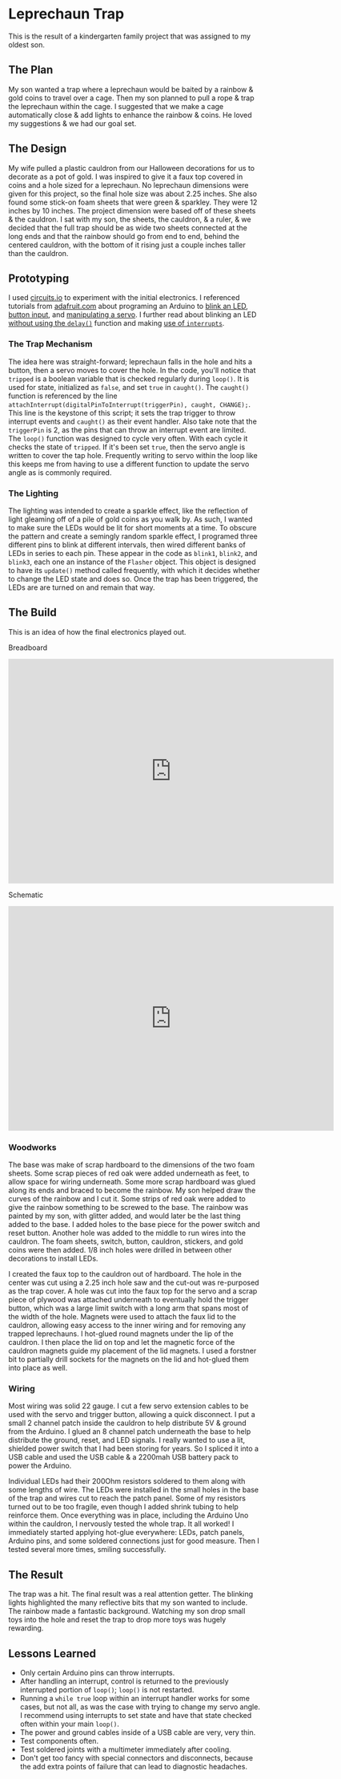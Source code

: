 # Leprechaun Trap
This is the result of a kindergarten family project that was assigned to my oldest son.

## The Plan
My son wanted a trap where a leprechaun would be baited by a rainbow & gold coins to travel over a cage. Then my son planned to pull a rope & trap the leprechaun within the cage. I suggested that we make a cage automatically close & add lights to enhance the rainbow & coins. He loved my suggestions & we had our goal set.

## The Design
My wife pulled a plastic cauldron from our Halloween decorations for us to decorate as a pot of gold. I was inspired to give it a faux top covered in coins and a hole sized for a leprechaun. No leprechaun dimensions were given for this project, so the final hole size was about 2.25 inches.
She also found some stick-on foam sheets that were green & sparkley. They were 12 inches by 10 inches. The project dimension were based off of these sheets & the cauldron. I sat with my son, the sheets, the cauldron, & a ruler, & we decided that the full trap should be as wide two sheets connected at the long ends and that the rainbow should go from end to end, behind the centered cauldron, with the bottom of it rising just a couple inches taller than the cauldron.

## Prototyping
I used [circuits.io](https://circuits.io/circuits/4252213-leprechaun-trap, "This project prototyped at circuits.io") to experiment with the initial electronics. I referenced tutorials from [adafruit.com](https://learn.adafruit.com/category/learn-arduino, "Arduino tutorials by Adafruit") about programing an Arduino to [blink an LED](https://learn.adafruit.com/adafruit-arduino-lesson-1-blink, "LED blinking tutorial by Adafruit"), [button input](https://learn.adafruit.com/adafruit-arduino-lesson-6-digital-inputs, "Button input tutorial at atafruit.com"), and [manipulating a servo](https://learn.adafruit.com/adafruit-Arduino-lesson-14-servo-motors, "Servo motors tutorial by Adafruit"). I further read about blinking an LED [without using the `delay()`](https://learn.adafruit.com/multi-tasking-the-arduino-part-1/overview, "Arduino multi-tasking tutorial by Adafruit") function and making [use of `interrupts`](https://www.arduino.cc/en/Reference/attachInterrupt, "Interrupts reference from Arduino AG").

### The Trap Mechanism
The idea here was straight-forward; leprechaun falls in the hole and hits a button, then a servo moves to cover the hole. In the code, you'll notice that `tripped` is a boolean variable that is checked regularly during `loop()`. It is used for state, initialized as `false`, and set `true` in `caught()`. The `caught()` function is referenced by the line `attachInterrupt(digitalPinToInterrupt(triggerPin), caught, CHANGE);`. This line is the keystone of this script; it sets the trap trigger to throw interrupt events and `caught()` as their event handler. Also take note that the `triggerPin` is 2, as the pins that can throw an interrupt event are limited.
The `loop()` function was designed to cycle very often. With each cycle it checks the state of `tripped`. If it's been set `true`, then the servo angle is written to cover the tap hole. Frequently writing to servo within the loop like this keeps me from having to use a different function to update the servo angle as is commonly required.

### The Lighting
The lighting was intended to create a sparkle effect, like the reflection of light gleaming off of a pile of gold coins as you walk by. As such, I wanted to make sure the LEDs would be lit for short moments at a time. To obscure the pattern and create a semingly random sparkle effect, I programed three different pins to blink at different intervals, then wired different banks of LEDs in series to each pin. These appear in the code as `blink1`, `blink2`, and `blink3`, each one an instance of the `Flasher` object. This object is designed to have its `update()` method called frequently, with which it decides whether to change the LED state and does so. Once the trap has been triggered, the LEDs are are turned on and remain that way.

## The Build
This is an idea of how the final electronics played out.

Breadboard
<iframe frameborder='0' height='448' marginheight='0' marginwidth='0' scrolling='no' src='https://circuits.io/circuits/4252213-leprechaun-trap/embed#breadboard' width='650'></iframe>

Schematic
<iframe frameborder='0' height='448' marginheight='0' marginwidth='0' scrolling='no' src='https://circuits.io/circuits/4252213-leprechaun-trap/embed#schematic' width='650'></iframe>

### Woodworks
The base was make of scrap hardboard to the dimensions of the two foam sheets. Some scrap pieces of red oak were added underneath as feet, to allow space for wiring underneath. Some more scrap hardboard was glued along its ends and braced to become the rainbow. My son helped draw the curves of the rainbow and I cut it. Some strips of red oak were added to give the rainbow something to be screwed to the base. The rainbow was painted by my son, with glitter added, and would later be the last thing added to the base. I added holes to the base piece for the power switch and reset button. Another hole was added to the middle to run wires into the cauldron. The foam sheets, switch, button, cauldron, stickers, and gold coins were then added. 1/8 inch holes were drilled in between other decorations to install LEDs.

I created the faux top to the cauldron out of hardboard. The hole in the center was cut using a 2.25 inch hole saw and the cut-out was re-purposed as the trap cover. A hole was cut into the faux top for the servo and a scrap piece of plywood was attached underneath to eventually hold the trigger button, which was a large limit switch with a long arm that spans most of the width of the hole. Magnets were used to attach the faux lid to the cauldron, allowing easy access to the inner wiring and for removing any trapped leprechauns. I hot-glued round magnets under the lip of the cauldron. I then place the lid on top and let the magnetic force of the cauldron magnets guide my placement of the lid magnets. I used a forstner bit to partially drill sockets for the magnets on the lid and hot-glued them into place as well.

### Wiring
Most wiring was solid 22 gauge. I cut a few servo extension cables to be used with the servo and trigger button, allowing a quick disconnect. I put a small 2 channel patch inside the cauldron to help distribute 5V & ground from the Arduino. I glued an 8 channel patch underneath the base to help distribute the ground, reset, and LED signals. I really wanted to use a lit, shielded power switch that I had been storing for years. So I spliced it into a USB cable and used the USB cable & a 2200mah USB battery pack to power the Arduino.

Individual LEDs had their 200Ohm resistors soldered to them along with some lengths of wire. The LEDs were installed in the small holes in the base of the trap and wires cut to reach the patch panel. Some of my resistors turned out to be too fragile, even though I added shrink tubing to help reinforce them. Once everything was in place, including the Arduino Uno within the cauldron, I nervously tested the whole trap. It all worked! I immediately started applying hot-glue everywhere: LEDs, patch panels, Arduino pins, and some soldered connections just for good measure. Then I tested several more times, smiling successfully.

## The Result
The trap was a hit. The final result was a real attention getter. The blinking lights highlighted the many reflective bits that my son wanted to include. The rainbow made a fantastic background. Watching my son drop small toys into the hole and reset the trap to drop more toys was hugely rewarding.

## Lessons Learned
- Only certain Arduino pins can throw interrupts.
- After handling an interrupt, control is returned to the previously interrupted portion of `loop()`; `loop()` is not restarted.
- Running a `while true` loop within an interrupt handler works for some cases, but not all, as was the case with trying to change my servo angle. I recommend using interrupts to set state and have that state checked often within your main `loop()`.
- The power and ground cables inside of a USB cable are very, very thin.
- Test components often.
- Test soldered joints with a multimeter immediately after cooling.
- Don't get too fancy with special connectors and disconnects, because the add extra points of failure that can lead to diagnostic headaches.
